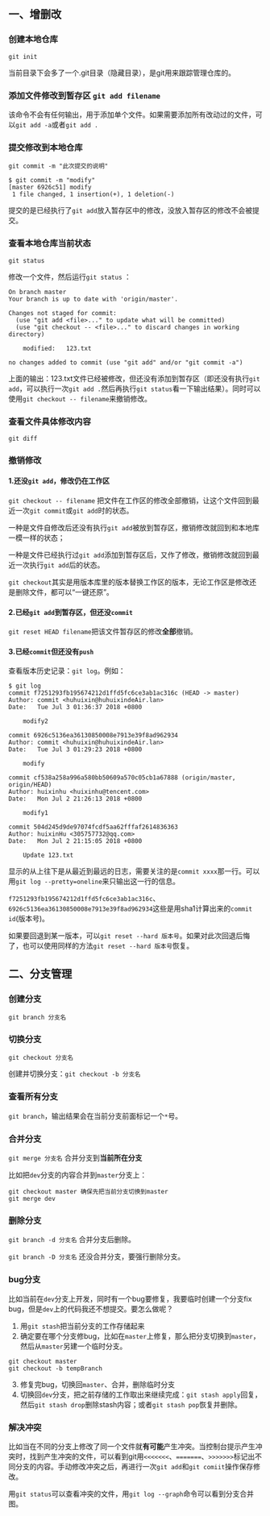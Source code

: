 ## 一、增删改

### 创建本地仓库 

`git init`

当前目录下会多了一个.git目录（隐藏目录），是git用来跟踪管理仓库的。

### 添加文件修改到暂存区 `git add filename`

该命令不会有任何输出，用于添加单个文件。如果需要添加所有改动过的文件，可以`git add -a`或者`git add .`

### 提交修改到本地仓库

`git commit -m "此次提交的说明"`

```
$ git commit -m "modify"
[master 6926c51] modify
 1 file changed, 1 insertion(+), 1 deletion(-)
```

提交的是已经执行了`git add`放入暂存区中的修改，没放入暂存区的修改不会被提交。

### 查看本地仓库当前状态 

`git status`

修改一个文件，然后运行`git status` ：

```
On branch master
Your branch is up to date with 'origin/master'.

Changes not staged for commit:
  (use "git add <file>..." to update what will be committed)
  (use "git checkout -- <file>..." to discard changes in working directory)

	modified:   123.txt

no changes added to commit (use "git add" and/or "git commit -a")
```

上面的输出：123.txt文件已经被修改，但还没有添加到暂存区（即还没有执行`git add`，可以执行一次`git add .`然后再执行`git status`看一下输出结果）。同时可以使用`git checkout -- filename`来撤销修改。

### 查看文件具体修改内容 

`git diff`

### 撤销修改

#### 1.还没`git add`，修改仍在工作区

`git checkout -- filename` 把文件在工作区的修改全部撤销，让这个文件回到最近一次`git commit`或`git add`时的状态。

一种是文件自修改后还没有执行`git add`被放到暂存区，撤销修改就回到和本地库一模一样的状态；

一种是文件已经执行过`git add`添加到暂存区后，又作了修改，撤销修改就回到最近一次执行`git add`后的状态。

`git checkout`其实是用版本库里的版本替换工作区的版本，无论工作区是修改还是删除文件，都可以“一键还原”。

#### 2.已经`git add`到暂存区，但还没`commit`

`git reset HEAD filename`把该文件暂存区的修改**全部**撤销。

#### 3.已经`commit`但还没有`push`

查看版本历史记录：`git log`。例如：

```
$ git log
commit f7251293fb195674212d1ffd5fc6ce3ab1ac316c (HEAD -> master)
Author: commit <huhuixin@huhuixindeAir.lan>
Date:   Tue Jul 3 01:36:37 2018 +0800

    modify2

commit 6926c5136ea36130850008e7913e39f8ad962934
Author: commit <huhuixin@huhuixindeAir.lan>
Date:   Tue Jul 3 01:29:23 2018 +0800

    modify

commit cf538a258a996a580bb50609a570c05cb1a67888 (origin/master, origin/HEAD)
Author: huixinhu <huixinhu@tencent.com>
Date:   Mon Jul 2 21:26:13 2018 +0800

    modify1

commit 504d245d9de97074fcdf5aa62fffaf2614836363
Author: huixinHu <305757732@qq.com>
Date:   Mon Jul 2 21:15:05 2018 +0800

    Update 123.txt
```
显示的从上往下是从最近到最远的日志，需要关注的是`commit xxxx`那一行。可以用`git log --pretty=oneline`来只输出这一行的信息。

`f7251293fb195674212d1ffd5fc6ce3ab1ac316c`、`6926c5136ea36130850008e7913e39f8ad962934`这些是用sha1计算出来的`commit id`(版本号)。

如果要回退到某一版本，可以`git reset --hard 版本号`。如果对此次回退后悔了，也可以使用同样的方法`git reset --hard 版本号`恢复。

## 二、分支管理

### 创建分支

`git branch 分支名`

### 切换分支

`git checkout 分支名`

创建并切换分支：`git checkout -b 分支名`

### 查看所有分支

`git branch`，输出结果会在当前分支前面标记一个`*`号。

### 合并分支

`git merge 分支名` 合并分支到**当前所在分支**

比如把`dev`分支的内容合并到`master`分支上：

```
git checkout master 确保先把当前分支切换到master
git merge dev
``` 

### 删除分支

`git branch -d 分支名` 合并分支后删除。

`git branch -D 分支名` 还没合并分支，要强行删除分支。

### bug分支

比如当前在`dev`分支上开发，同时有一个bug要修复，我要临时创建一个分支fix bug，但是`dev`上的代码我还不想提交。要怎么做呢？

1. 用`git stash`把当前分支的工作存储起来
2. 确定要在哪个分支修bug，比如在`master`上修复，那么把分支切换到`master`，然后从`master`另建一个临时分支。

 ```
 git checkout master
 git checkout -b tempBranch
 ```
 
3. 修复完bug，切换回`master`、合并，删除临时分支
4. 切换回`dev`分支，把之前存储的工作取出来继续完成：`git stash apply`回复，然后`git stash drop`删除stash内容；或者`git stash pop`恢复并删除。

### 解决冲突

比如当在不同的分支上修改了同一个文件就**有可能**产生冲突。当控制台提示产生冲突时，找到产生冲突的文件，可以看到git用`<<<<<<<`、`=======`、`>>>>>>>`标记出不同分支的内容。手动修改冲突之后，再进行一次`git add`和`git comiit`操作保存修改。

用`git status`可以查看冲突的文件，用`git log --graph`命令可以看到分支合并图。